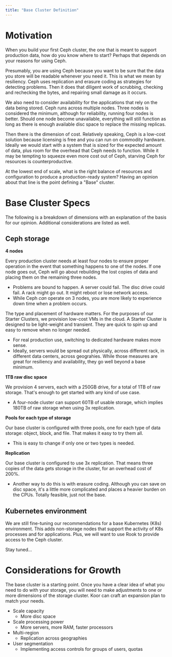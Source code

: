 ```yaml
---
title: "Base Cluster Definition"
---
```


# Motivation

When you build your first Ceph cluster, the one that is meant to support production data, how do you know where to start? Perhaps that depends on your reasons for using Ceph.

Presumably, you are using Ceph because you want to be sure that the data you store will be readable whenever you need it. This is what we mean by resiliency. Ceph uses replication and erasure coding as strategies for detecting problems. Then it does that diligent work of scrubbing, checking and rechecking the bytes, and repairing small damage as it occurs.

We also need to consider availability for the applications that rely on the data being stored. Ceph runs across multiple nodes. Three nodes is considered the minimum, although for reliability, running four nodes is better. Should one node become unavailable, everything will still function as long as there is enough available disc space to replace the missing replicas.

Then there is the dimension of cost. Relatively speaking, Ceph is a low-cost solution because licensing is free and you can run on commodity hardware. Ideally we would start with a system that is sized for the expected amount of data, plus room for the overhead that Ceph needs to function. While it may be tempting to squeeze even more cost out of Ceph, starving Ceph for resources is counterproductive.

At the lowest end of scale, what is the right balance of resources and configuration to produce a production-ready system? Having an opinion about that line is the point defining a "Base" cluster.

# Base Cluster Specs

The following is a breakdown of dimensions with an explanation of the basis for our opinion. Additional considerations are listed as well.

## Ceph storage

**4 nodes**

Every production cluster needs at least four nodes to ensure proper operation in the event that something happens to one of the nodes. If one node goes out, Ceph will go about rebuilding the lost copies of data and placing them on the remaining three nodes.

-   Problems are bound to happen. A server could fail. The disc drive could fail. A rack might go out. It might reboot or lose network access.
-   While Ceph _can_ operate on 3 nodes, you are more likely to experience down time when a problem occurs.

The type and placement of hardware matters. For the purposes of our Starter Clusters, we provision low-cost VMs in the cloud. A Starter Cluster is designed to be light-weight and transient. They are quick to spin up and easy to remove when no longer needed.

-   For real production use, switching to dedicated hardware makes more sense.
-   Ideally, servers would be spread out physically, across different rack, in different data centers, across geograhies. While those measures are great for resiliency and availability, they go well beyond a base minimum.

**1TB raw disc space**

We provision 4 servers, each with a 250GB drive, for a total of 1TB of raw storage. That's enough to get started with any kind of use case.

-   A four-node cluster can support 60TB of usable storage, which implies 180TB of raw storage when using 3x replication.

**Pools for each type of storage**

Our base cluster is configured with three pools, one for each type of data storage: object, block, and file. That makes it easy to try them all.

-   This is easy to change if only one or two types is needed.

**Replication**

Our base cluster is configured to use 3x replication. That means three copies of the data gets storage in the cluster, for an overhead cost of 200%.

-   Another way to do this is with erasure coding. Although you can save on disc space, it's a little more complicated and places a heavier burden on the CPUs. Totally feasible, just not the base.

## Kubernetes environment

We are still fine-tuning our recommendations for a base Kubernetes (K8s) environment. This adds non-storage nodes that support the activity of K8s processes and for applications. Plus, we will want to use Rook to provide access to the Ceph cluster.

Stay tuned...

# Considerations for Growth

The base cluster is a starting point. Once you have a clear idea of what you need to do with your storage, you will need to make adjustments to one or more dimensions of the storage cluster. Koor can craft an expansion plan to match your needs.

-   Scale capacity
    -   More disc space
-   Scale processing power
    -   More servers, more RAM, faster processors
-   Multi-region
    -   Replication across geographies
-   User segmentation
    -   Implementing access controls for groups of users, quotas
